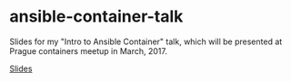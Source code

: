# ansible-container-talk
Slides for my "Intro to Ansible Container" talk, which will be presented at Prague containers meetup in March, 2017.

[Slides](https://tomastomecek.github.io/ansible-container-talk)
